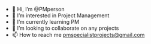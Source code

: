 - 👋 Hi, I’m @PMperson
- 👀 I’m interested in Project Management
- 🌱 I’m currently learning PM
- 💞️ I’m looking to collaborate on any projects
- 📫 How to reach me pmspecialistprojects@gmail.com


<!---
PMperson/PMperson is a ✨ special ✨ repository because its `README.md` (this file) appears on your GitHub profile.
You can click the Preview link to take a look at your changes.
--->
